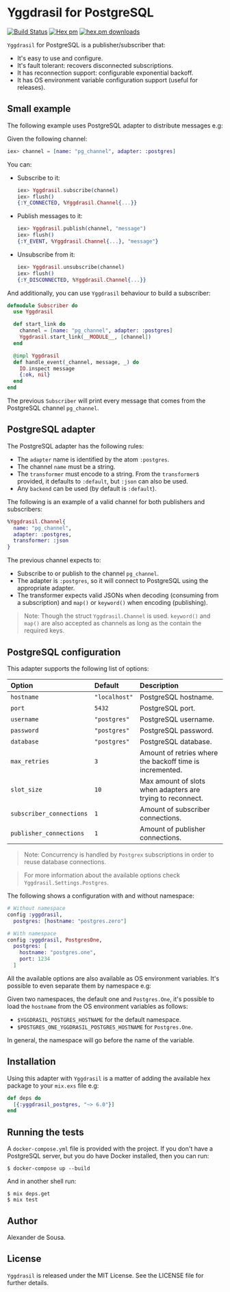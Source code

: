 # Yggdrasil for PostgreSQL

[![Build Status](https://travis-ci.org/gmtprime/yggdrasil_postgres.svg?branch=master)](https://travis-ci.org/gmtprime/yggdrasil_postgres) [![Hex pm](http://img.shields.io/hexpm/v/yggdrasil_postgres.svg?style=flat)](https://hex.pm/packages/yggdrasil_postgres) [![hex.pm downloads](https://img.shields.io/hexpm/dt/yggdrasil_postgres.svg?style=flat)](https://hex.pm/packages/yggdrasil_postgres)

`Yggdrasil` for PostgreSQL is a publisher/subscriber that:

- It's easy to use and configure.
- It's fault tolerant: recovers disconnected subscriptions.
- It has reconnection support: configurable exponential backoff.
- It has OS environment variable configuration support (useful for releases).

## Small example

The following example uses PostgreSQL adapter to distribute messages e.g:

Given the following channel:

```elixir
iex> channel = [name: "pg_channel", adapter: :postgres]
```

You can:

* Subscribe to it:

  ```elixir
  iex> Yggdrasil.subscribe(channel)
  iex> flush()
  {:Y_CONNECTED, %Yggdrasil.Channel{...}}
  ```

* Publish messages to it:

  ```elixir
  iex> Yggdrasil.publish(channel, "message")
  iex> flush()
  {:Y_EVENT, %Yggdrasil.Channel{...}, "message"}
  ```

* Unsubscribe from it:

  ```elixir
  iex> Yggdrasil.unsubscribe(channel)
  iex> flush()
  {:Y_DISCONNECTED, %Yggdrasil.Channel{...}}
  ```

And additionally, you can use `Yggdrasil` behaviour to build a subscriber:

```elixir
defmodule Subscriber do
  use Yggdrasil

  def start_link do
    channel = [name: "pg_channel", adapter: :postgres]
    Yggdrasil.start_link(__MODULE__, [channel])
  end

  @impl Yggdrasil
  def handle_event(_channel, message, _) do
    IO.inspect message
    {:ok, nil}
  end
end
```

The previous `Subscriber` will print every message that comes from the
PostgreSQL channel `pg_channel`.

## PostgreSQL adapter

The PostgreSQL adapter has the following rules:

* The `adapter` name is identified by the atom `:postgres`.
* The channel `name` must be a string.
* The `transformer` must encode to a string. From the `transformer`s provided,
  it defaults to `:default`, but `:json` can also be used.
* Any `backend` can be used (by default is `:default`).

The following is an example of a valid channel for both publishers and
subscribers:

```elixir
%Yggdrasil.Channel{
  name: "pg_channel",
  adapter: :postgres,
  transformer: :json
}
```

The previous channel expects to:

- Subscribe to or publish to the channel `pg_channel`.
- The adapter is `:postgres`, so it will connect to PostgreSQL using the
  appropriate adapter.
- The transformer expects valid JSONs when decoding (consuming from a
  subscription) and `map()` or `keyword()` when encoding (publishing).

> Note: Though the struct `Yggdrasil.Channel` is used. `keyword()` and `map()`
> are also accepted as channels as long as the contain the required keys.


## PostgreSQL configuration

This adapter supports the following list of options:

Option                   | Default       | Description
:----------------------- | :------------ | :----------
`hostname`               | `"localhost"` | PostgreSQL hostname.
`port`                   | `5432`        | PostgreSQL  port.
`username`               | `"postgres"`  | PostgreSQL username.
`password`               | `"postgres"`  | PostgreSQL password.
`database`               | `"postgres"`  | PostgreSQL database.
`max_retries`            | `3`           | Amount of retries where the backoff time is incremented.
`slot_size`              | `10`          | Max amount of slots when adapters are trying to reconnect.
`subscriber_connections` | `1`           | Amount of subscriber connections.
`publisher_connections`  | `1`           | Amount of publisher connections.

> Note: Concurrency is handled by `Postgrex` subscriptions in order to reuse
> database connections.

> For more information about the available options check
> `Yggdrasil.Settings.Postgres`.

The following shows a configuration with and without namespace:

```elixir
# Without namespace
config :yggdrasil,
  postgres: [hostname: "postgres.zero"]

# With namespace
config :yggdrasil, PostgresOne,
  postgres: [
    hostname: "postgres.one",
    port: 1234
  ]
```

All the available options are also available as OS environment variables.
It's possible to even separate them by namespace e.g:

Given two namespaces, the default one and `Postgres.One`, it's possible to
load the `hostname` from the OS environment variables as follows:

- `$YGGDRASIL_POSTGRES_HOSTNAME` for the default namespace.
- `$POSTGRES_ONE_YGGDRASIL_POSTGRES_HOSTNAME` for `Postgres.One`.

In general, the namespace will go before the name of the variable.

## Installation

Using this adapter with `Yggdrasil` is a matter of adding the
available hex package to your `mix.exs` file e.g:

```elixir
def deps do
  [{:yggdrasil_postgres, "~> 6.0"}]
end
```

## Running the tests

A `docker-compose.yml` file is provided with the project. If  you don't have a
PostgreSQL server, but you do have Docker installed, then you can run:

```
$ docker-compose up --build
```

And in another shell run:

```
$ mix deps.get
$ mix test
```

## Author

Alexander de Sousa.

## License

`Yggdrasil` is released under the MIT License. See the LICENSE file for further
details.
